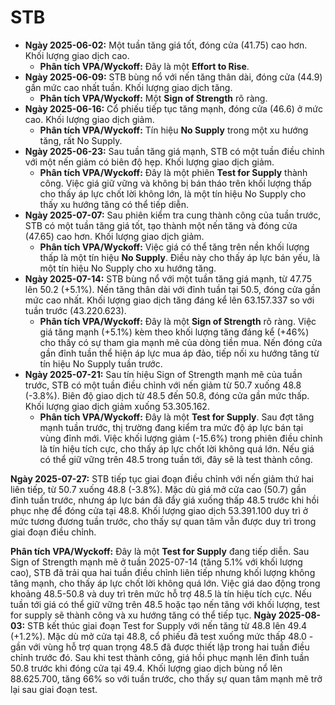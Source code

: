 # STB

- **Ngày 2025-06-02:** Một tuần tăng giá tốt, đóng cửa (41.75) cao hơn. Khối lượng giao dịch cao.
    - **Phân tích VPA/Wyckoff:** Đây là một **Effort to Rise**.
- **Ngày 2025-06-09:** STB bùng nổ với nến tăng thân dài, đóng cửa (44.9) gần mức cao nhất tuần. Khối lượng giao dịch tăng.
    - **Phân tích VPA/Wyckoff:** Một **Sign of Strength** rõ ràng.
- **Ngày 2025-06-16:** Cổ phiếu tiếp tục tăng mạnh, đóng cửa (46.6) ở mức cao. Khối lượng giao dịch giảm.
    - **Phân tích VPA/Wyckoff:** Tín hiệu **No Supply** trong một xu hướng tăng, rất No Supply.
- **Ngày 2025-06-23:** Sau tuần tăng giá mạnh, STB có một tuần điều chỉnh với một nến giảm có biên độ hẹp. Khối lượng giao dịch giảm.
    - **Phân tích VPA/Wyckoff:** Đây là một phiên **Test for Supply** thành công. Việc giá giữ vững và không bị bán tháo trên khối lượng thấp cho thấy áp lực chốt lời không lớn, là một tín hiệu No Supply cho thấy xu hướng tăng có thể tiếp diễn.
- **Ngày 2025-07-07:** Sau phiên kiểm tra cung thành công của tuần trước, STB có một tuần tăng giá tốt, tạo thành một nến tăng và đóng cửa (47.65) cao hơn. Khối lượng giao dịch giảm.
    - **Phân tích VPA/Wyckoff:** Việc giá có thể tăng trên nền khối lượng thấp là một tín hiệu **No Supply**. Điều này cho thấy áp lực bán yếu, là một tín hiệu No Supply cho xu hướng tăng.
- **Ngày 2025-07-14:** STB bùng nổ với một tuần tăng giá mạnh, từ 47.75 lên 50.2 (+5.1%). Nến tăng thân dài với đỉnh tuần tại 50.5, đóng cửa gần mức cao nhất. Khối lượng giao dịch tăng đáng kể lên 63.157.337 so với tuần trước (43.220.623).
    - **Phân tích VPA/Wyckoff:** Đây là một **Sign of Strength** rõ ràng. Việc giá tăng mạnh (+5.1%) kèm theo khối lượng tăng đáng kể (+46%) cho thấy có sự tham gia mạnh mẽ của dòng tiền mua. Nến đóng cửa gần đỉnh tuần thể hiện áp lực mua áp đảo, tiếp nối xu hướng tăng từ tín hiệu No Supply tuần trước.
- **Ngày 2025-07-21:** Sau tín hiệu Sign of Strength mạnh mẽ của tuần trước, STB có một tuần điều chỉnh với nến giảm từ 50.7 xuống 48.8 (-3.8%). Biên độ giao dịch từ 48.5 đến 50.8, đóng cửa gần mức thấp. Khối lượng giao dịch giảm xuống 53.305.162.
    - **Phân tích VPA/Wyckoff:** Đây là một **Test for Supply**. Sau đợt tăng mạnh tuần trước, thị trường đang kiểm tra mức độ áp lực bán tại vùng đỉnh mới. Việc khối lượng giảm (-15.6%) trong phiên điều chỉnh là tín hiệu tích cực, cho thấy áp lực chốt lời không quá lớn. Nếu giá có thể giữ vững trên 48.5 trong tuần tới, đây sẽ là test thành công.


**Ngày 2025-07-27:** STB tiếp tục giai đoạn điều chỉnh với nến giảm thứ hai liên tiếp, từ 50.7 xuống 48.8 (-3.8%). Mặc dù giá mở cửa cao (50.7) gần đỉnh tuần trước, nhưng áp lực bán đã đẩy giá xuống thấp 48.5 trước khi hồi phục nhẹ để đóng cửa tại 48.8. Khối lượng giao dịch 53.391.100 duy trì ở mức tương đương tuần trước, cho thấy sự quan tâm vẫn được duy trì trong giai đoạn điều chỉnh.

**Phân tích VPA/Wyckoff:** Đây là một **Test for Supply** đang tiếp diễn. Sau Sign of Strength mạnh mẽ ở tuần 2025-07-14 (tăng 5.1% với khối lượng cao), STB đã trải qua hai tuần điều chỉnh liên tiếp nhưng khối lượng không tăng mạnh, cho thấy áp lực chốt lời không quá lớn. Việc giá dao động trong khoảng 48.5-50.8 và duy trì trên mức hỗ trợ 48.5 là tín hiệu tích cực. Nếu tuần tới giá có thể giữ vững trên 48.5 hoặc tạo nến tăng với khối lượng, test for supply sẽ thành công và xu hướng tăng có thể tiếp tục.
**Ngày 2025-08-03:** STB kết thúc giai đoạn Test for Supply với nến tăng từ 48.8 lên 49.4 (+1.2%). Mặc dù mở cửa tại 48.8, cổ phiếu đã test xuống mức thấp 48.0 - gần với vùng hỗ trợ quan trọng 48.5 đã được thiết lập trong hai tuần điều chỉnh trước đó. Sau khi test thành công, giá hồi phục mạnh lên đỉnh tuần 50.8 trước khi đóng cửa tại 49.4. Khối lượng giao dịch bùng nổ lên 88.625.700, tăng 66% so với tuần trước, cho thấy sự quan tâm mạnh mẽ trở lại sau giai đoạn test.
